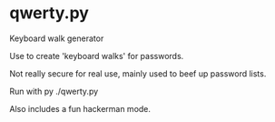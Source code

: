 # qwerty.py
Keyboard walk generator

Use to create 'keyboard walks' for passwords.

Not really secure for real use, mainly used to beef up password lists.

Run with py ./qwerty.py

Also includes a fun hackerman mode.
